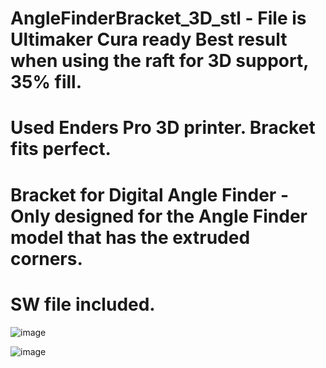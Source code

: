 # AngleFinderBracket_3D_stl - File is Ultimaker Cura ready  Best result when using the raft for 3D support, 35% fill.  
# Used Enders Pro 3D printer.  Bracket fits perfect. 
# Bracket for Digital Angle Finder - Only designed for the Angle Finder model that has the extruded corners.  
# SW file included.


![image](https://github.com/GrayCoHub/AngleFinderBracket_3D_stl/assets/16066587/2ea73758-ef03-4977-905a-888b7f0baadc)


![image](https://github.com/GrayCoHub/AngleFinderBracket_3D_stl/assets/16066587/e4c3cbdc-5e27-421b-9fd2-27dac913bf03)
